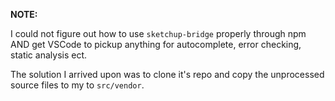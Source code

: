 **NOTE:**

I could not figure out how to use `sketchup-bridge`
properly through npm AND get VSCode to pickup
anything for autocomplete, error checking, static
analysis ect.

The solution I arrived upon was to clone it's repo and
copy the unprocessed source files to my to `src/vendor`.
